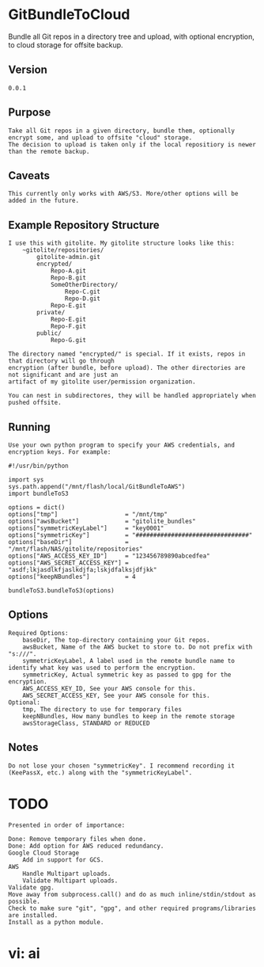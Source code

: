 GitBundleToCloud
================

Bundle all Git repos in a directory tree and upload, with optional encryption, to cloud storage for offsite backup.



Version
-------
	0.0.1

Purpose
-------
	Take all Git repos in a given directory, bundle them, optionally encrypt some, and upload to offsite "cloud" storage.
	The decision to upload is taken only if the local repositiory is newer than the remote backup.

Caveats
-------
	This currently only works with AWS/S3. More/other options will be added in the future.

Example Repository Structure
----------------------------
	I use this with gitolite. My gitolite structure looks like this:
		~gitolite/repositories/
			gitolite-admin.git
			encrypted/
				Repo-A.git
				Repo-B.git
				SomeOtherDirectory/
					Repo-C.git
					Repo-D.git
				Repo-E.git
			private/
				Repo-E.git
				Repo-F.git
			public/
				Repo-G.git

	The directory named "encrypted/" is special. If it exists, repos in that directory will go through
	encryption (after bundle, before upload). The other directories are not significant and are just an
	artifact of my gitolite user/permission organization.

	You can nest in subdirectores, they will be handled appropriately when pushed offsite.

Running
-------
	Use your own python program to specify your AWS credentials, and encryption keys. For example:

	#!/usr/bin/python

	import sys
	sys.path.append("/mnt/flash/local/GitBundleToAWS")
	import bundleToS3

	options = dict()
	options["tmp"]                   = "/mnt/tmp"
	options["awsBucket"]             = "gitolite_bundles"
	options["symmetricKeyLabel"]     = "key0001"
	options["symmetricKey"]          = "################################"
	options["baseDir"]               = "/mnt/flash/NAS/gitolite/repositories"
	options["AWS_ACCESS_KEY_ID"]     = "123456789890abcedfea"
	options["AWS_SECRET_ACCESS_KEY"] = "asdf;lkjasdlkfjaslkdjfa;lskjdfalksjdfjkk"
	options["keepNBundles"]          = 4

	bundleToS3.bundleToS3(options)

Options
-------
	Required Options:
		baseDir, The top-directory containing your Git repos.
		awsBucket, Name of the AWS bucket to store to. Do not prefix with "s:///".
		symmetricKeyLabel, A label used in the remote bundle name to identify what key was used to perform the encryption.
		symmetricKey, Actual symmetric key as passed to gpg for the encryption.
		AWS_ACCESS_KEY_ID, See your AWS console for this.
		AWS_SECRET_ACCESS_KEY, See your AWS console for this.
	Optional:
		tmp, The directory to use for temporary files
		keepNBundles, How many bundles to keep in the remote storage
		awsStorageClass, STANDARD or REDUCED

Notes
-----
	Do not lose your chosen "symmetricKey". I recommend recording it (KeePassX, etc.) along with the "symmetricKeyLabel".

TODO
====
	Presented in order of importance:

	Done: Remove temporary files when done.
	Done: Add option for AWS reduced redundancy.
	Google Cloud Storage
		Add in support for GCS.
	AWS
		Handle Multipart uploads.
		Validate Multipart uploads.
	Validate gpg.
	Move away from subprocess.call() and do as much inline/stdin/stdout as possible.
	Check to make sure "git", "gpg", and other required programs/libraries are installed.
	Install as a python module.

# vi: ai
